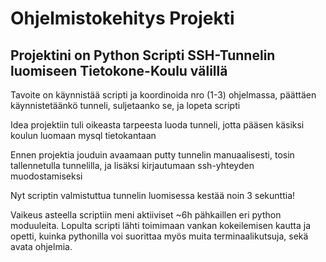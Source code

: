 # Ohjelmistokehitys Projekti

## Projektini on Python Scripti SSH-Tunnelin luomiseen Tietokone-Koulu välillä

Tavoite on käynnistää scripti ja koordinoida nro (1-3) ohjelmassa, päättäen käynnistetäänkö tunneli, suljetaanko se, ja lopeta scripti

Idea projektiin tuli oikeasta tarpeesta luoda tunneli, jotta pääsen käsiksi koulun luomaan mysql tietokantaan

Ennen projektia jouduin avaamaan putty tunnelin manuaalisesti, tosin tallennetulla tunnelilla, ja lisäksi kirjautumaan ssh-yhteyden muodostamiseksi

Nyt scriptin valmistuttua tunnelin luomisessa kestää noin 3 sekunttia!

Vaikeus asteella scriptiin meni aktiiviset ~6h pähkaillen eri python moduuleita. Lopulta scripti lähti toimimaan vankan kokeilemisen kautta ja opetti, kuinka pythonilla voi suorittaa myös muita terminaalikutsuja, sekä avata ohjelmia.
